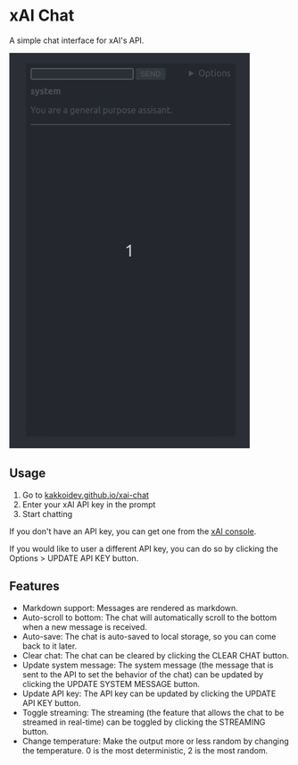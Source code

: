 # xAI Chat

A simple chat interface for xAI's API.

![demo](./demo.gif)

## Usage

1. Go to [kakkoidev.github.io/xai-chat](https://kakkoidev.github.io/xai-chat)
2. Enter your xAI API key in the prompt
3. Start chatting

If you don't have an API key, you can get one from the [xAI console](https://console.x.ai/).

If you would like to user a different API key, you can do so by clicking the Options > UPDATE API KEY button.

## Features

- Markdown support: Messages are rendered as markdown.
- Auto-scroll to bottom: The chat will automatically scroll to the bottom when a new message is received.
- Auto-save: The chat is auto-saved to local storage, so you can come back to it later.
- Clear chat: The chat can be cleared by clicking the CLEAR CHAT button.
- Update system message: The system message (the message that is sent to the API to set the behavior of the chat) can be updated by clicking the UPDATE SYSTEM MESSAGE button.
- Update API key: The API key can be updated by clicking the UPDATE API KEY button.
- Toggle streaming: The streaming (the feature that allows the chat to be streamed in real-time) can be toggled by clicking the STREAMING button.
- Change temperature: Make the output more or less random by changing the temperature. 0 is the most deterministic, 2 is the most random.
